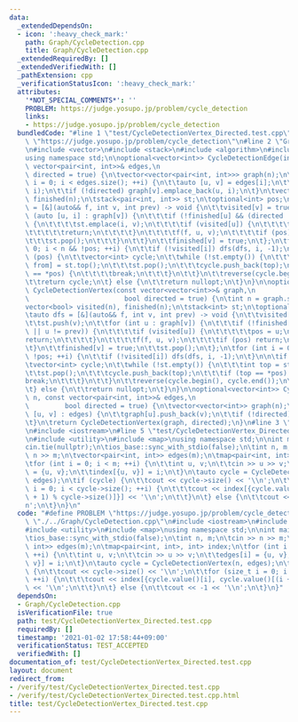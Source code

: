 ```yaml
---
data:
  _extendedDependsOn:
  - icon: ':heavy_check_mark:'
    path: Graph/CycleDetection.cpp
    title: Graph/CycleDetection.cpp
  _extendedRequiredBy: []
  _extendedVerifiedWith: []
  _pathExtension: cpp
  _verificationStatusIcon: ':heavy_check_mark:'
  attributes:
    '*NOT_SPECIAL_COMMENTS*': ''
    PROBLEM: https://judge.yosupo.jp/problem/cycle_detection
    links:
    - https://judge.yosupo.jp/problem/cycle_detection
  bundledCode: "#line 1 \"test/CycleDetectionVertex_Directed.test.cpp\"\n#define PROBLEM\
    \ \"https://judge.yosupo.jp/problem/cycle_detection\"\n#line 2 \"Graph/CycleDetection.cpp\"\
    \n#include <vector>\n#include <stack>\n#include <algorithm>\n#include <optional>\n\
    using namespace std;\n\noptional<vector<int>> CycleDetectionEdge(int n, const\
    \ vector<pair<int, int>>& edges,\n                                         bool\
    \ directed = true) {\n\tvector<vector<pair<int, int>>> graph(n);\n\tfor (size_t\
    \ i = 0; i < edges.size(); ++i) {\n\t\tauto [u, v] = edges[i];\n\t\tgraph[u].emplace_back(v,\
    \ i);\n\t\tif (!directed) graph[v].emplace_back(u, i);\n\t}\n\tvector<bool> visited(n),\
    \ finished(n);\n\tstack<pair<int, int>> st;\n\toptional<int> pos;\n\tauto dfs\
    \ = [&](auto&& f, int v, int prev) -> void {\n\t\tvisited[v] = true;\n\t\tfor\
    \ (auto [u, i] : graph[v]) {\n\t\t\tif (!finished[u] && (directed || u != prev))\
    \ {\n\t\t\t\tst.emplace(i, v);\n\t\t\t\tif (visited[u]) {\n\t\t\t\t\tpos = u;\n\
    \t\t\t\t\treturn;\n\t\t\t\t}\n\t\t\t\tf(f, u, v);\n\t\t\t\tif (pos) return;\n\t\
    \t\t\tst.pop();\n\t\t\t}\n\t\t}\n\t\tfinished[v] = true;\n\t};\n\tfor (int i =\
    \ 0; i < n && !pos; ++i) {\n\t\tif (!visited[i]) dfs(dfs, i, -1);\n\t}\n\n\tif\
    \ (pos) {\n\t\tvector<int> cycle;\n\t\twhile (!st.empty()) {\n\t\t\tauto [top,\
    \ from] = st.top();\n\t\t\tst.pop();\n\t\t\tcycle.push_back(top);\n\t\t\tif (from\
    \ == *pos) {\n\t\t\t\tbreak;\n\t\t\t}\n\t\t}\n\t\treverse(cycle.begin(), cycle.end());\n\
    \t\treturn cycle;\n\t} else {\n\t\treturn nullopt;\n\t}\n}\n\noptional<vector<int>>\
    \ CycleDetectionVertex(const vector<vector<int>>& graph,\n                   \
    \                        bool directed = true) {\n\tint n = graph.size();\n\t\
    vector<bool> visited(n), finished(n);\n\tstack<int> st;\n\toptional<int> pos;\n\
    \tauto dfs = [&](auto&& f, int v, int prev) -> void {\n\t\tvisited[v] = true;\n\
    \t\tst.push(v);\n\t\tfor (int u : graph[v]) {\n\t\t\tif (!finished[u] && (directed\
    \ || u != prev)) {\n\t\t\t\tif (visited[u]) {\n\t\t\t\t\tpos = u;\n\t\t\t\t\t\
    return;\n\t\t\t\t}\n\t\t\t\tf(f, u, v);\n\t\t\t\tif (pos) return;\n\t\t\t}\n\t\
    \t}\n\t\tfinished[v] = true;\n\t\tst.pop();\n\t};\n\tfor (int i = 0; i < n &&\
    \ !pos; ++i) {\n\t\tif (!visited[i]) dfs(dfs, i, -1);\n\t}\n\n\tif (pos) {\n\t\
    \tvector<int> cycle;\n\t\twhile (!st.empty()) {\n\t\t\tint top = st.top();\n\t\
    \t\tst.pop();\n\t\t\tcycle.push_back(top);\n\t\t\tif (top == *pos) {\n\t\t\t\t\
    break;\n\t\t\t}\n\t\t}\n\t\treverse(cycle.begin(), cycle.end());\n\t\treturn cycle;\n\
    \t} else {\n\t\treturn nullopt;\n\t}\n}\n\noptional<vector<int>> CycleDetectionVertex(int\
    \ n, const vector<pair<int, int>>& edges,\n                                  \
    \         bool directed = true) {\n\tvector<vector<int>> graph(n);\n\tfor (auto\
    \ [u, v] : edges) {\n\t\tgraph[u].push_back(v);\n\t\tif (!directed) graph[v].push_back(u);\n\
    \t}\n\treturn CycleDetectionVertex(graph, directed);\n}\n#line 3 \"test/CycleDetectionVertex_Directed.test.cpp\"\
    \n#include <iostream>\n#line 5 \"test/CycleDetectionVertex_Directed.test.cpp\"\
    \n#include <utility>\n#include <map>\nusing namespace std;\n\nint main() {\n\t\
    cin.tie(nullptr);\n\tios_base::sync_with_stdio(false);\n\tint n, m;\n\tcin >>\
    \ n >> m;\n\tvector<pair<int, int>> edges(m);\n\tmap<pair<int, int>, int> index;\n\
    \tfor (int i = 0; i < m; ++i) {\n\t\tint u, v;\n\t\tcin >> u >> v;\n\t\tedges[i]\
    \ = {u, v};\n\t\tindex[{u, v}] = i;\n\t}\n\tauto cycle = CycleDetectionVertex(n,\
    \ edges);\n\tif (cycle) {\n\t\tcout << cycle->size() << '\\n';\n\t\tfor (size_t\
    \ i = 0; i < cycle->size(); ++i) {\n\t\t\tcout << index[{cycle.value()[i], cycle.value()[(i\
    \ + 1) % cycle->size()]}] << '\\n';\n\t\t}\n\t} else {\n\t\tcout << -1 << '\\\
    n';\n\t}\n}\n"
  code: "#define PROBLEM \"https://judge.yosupo.jp/problem/cycle_detection\"\n#include\
    \ \"./../Graph/CycleDetection.cpp\"\n#include <iostream>\n#include <vector>\n\
    #include <utility>\n#include <map>\nusing namespace std;\n\nint main() {\n\tcin.tie(nullptr);\n\
    \tios_base::sync_with_stdio(false);\n\tint n, m;\n\tcin >> n >> m;\n\tvector<pair<int,\
    \ int>> edges(m);\n\tmap<pair<int, int>, int> index;\n\tfor (int i = 0; i < m;\
    \ ++i) {\n\t\tint u, v;\n\t\tcin >> u >> v;\n\t\tedges[i] = {u, v};\n\t\tindex[{u,\
    \ v}] = i;\n\t}\n\tauto cycle = CycleDetectionVertex(n, edges);\n\tif (cycle)\
    \ {\n\t\tcout << cycle->size() << '\\n';\n\t\tfor (size_t i = 0; i < cycle->size();\
    \ ++i) {\n\t\t\tcout << index[{cycle.value()[i], cycle.value()[(i + 1) % cycle->size()]}]\
    \ << '\\n';\n\t\t}\n\t} else {\n\t\tcout << -1 << '\\n';\n\t}\n}"
  dependsOn:
  - Graph/CycleDetection.cpp
  isVerificationFile: true
  path: test/CycleDetectionVertex_Directed.test.cpp
  requiredBy: []
  timestamp: '2021-01-02 17:58:44+09:00'
  verificationStatus: TEST_ACCEPTED
  verifiedWith: []
documentation_of: test/CycleDetectionVertex_Directed.test.cpp
layout: document
redirect_from:
- /verify/test/CycleDetectionVertex_Directed.test.cpp
- /verify/test/CycleDetectionVertex_Directed.test.cpp.html
title: test/CycleDetectionVertex_Directed.test.cpp
---
```

